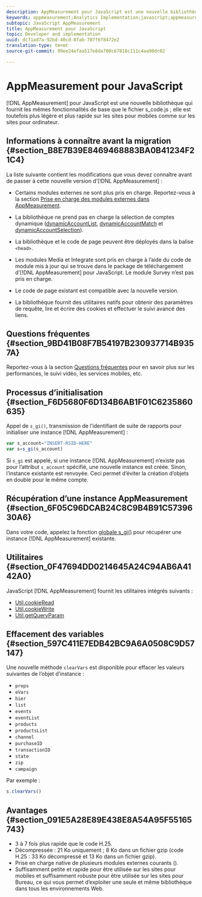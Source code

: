 ```yaml
---
description: AppMeasurement pour JavaScript est une nouvelle bibliothèque qui fournit les mêmes fonctionnalités de base que le fichier s_code.js ; elle est toutefois plus légère et plus rapide sur les sites pour mobiles comme sur les sites pour Bureau.
keywords: appmeasurement;Analytics Implementation;javascript;appmeasurement for javascript;initialization;retrieve appmeasurement instance;clear vars;clearvars;appmeasurement utilities;appmeasurement instance;appmeasurement benefits
subtopic: JavaScript AppMeasurement
title: AppMeasurement pour JavaScript
topic: Developer and implementation
uuid: dc71ad7a-92bd-40cd-8fab-707f6f8472e2
translation-type: tm+mt
source-git-commit: 99ee24efaa517e8da700c67818c111c4aa90dc02

---
```



# AppMeasurement pour JavaScript

[!DNL AppMeasurement] pour JavaScript est une nouvelle bibliothèque qui fournit les mêmes fonctionnalités de base que le fichier s_code.js ; elle est toutefois plus légère et plus rapide sur les sites pour mobiles comme sur les sites pour ordinateur.

## Informations à connaître avant la migration {#section_B8E7B39E8469468883BA0B41234F21C4}

La liste suivante contient les modifications que vous devez connaître avant de passer à cette nouvelle version d’[!DNL AppMeasurement] :

* Certains modules externes ne sont plus pris en charge. Reportez-vous à la section [Prise en charge des modules externes dans AppMeasurement](/help/implement/js-implementation/c-appmeasurement-js/plugins-support.md).
* La bibliothèque ne prend pas en charge la sélection de comptes dynamique ([dynamicAccountList](/help/implement/js-implementation/c-variables/configuration-variables.md), [dynamicAccountMatch](/help/implement/js-implementation/c-variables/configuration-variables.md) et [dynamicAccountSelection](/help/implement/js-implementation/c-variables/configuration-variables.md)).

* La bibliothèque et le code de page peuvent être déployés dans la balise `<head>`.
* Les modules Media et Integrate sont pris en charge à l’aide du code de module mis à jour qui se trouve dans le package de téléchargement d’[!DNL AppMeasurement] pour JavaScript. Le module Survey n’est pas pris en charge.
* Le code de page existant est compatible avec la nouvelle version.
* La bibliothèque fournit des utilitaires natifs pour obtenir des paramètres de requête, lire et écrire des cookies et effectuer le suivi avancé des liens.

## Questions fréquentes {#section_9BD41B08F7B54197B230937714B9357A}

Reportez-vous à la section [Questions fréquentes](/help/implement/faq.md) pour en savoir plus sur les performances, le suivi vidéo, les services mobiles, etc.

## Processus d’initialisation {#section_F6D5680F6D134B6AB1F01C6235860635}

Appel de `s_gi()`, transmission de l’identifiant de suite de rapports pour initialiser une instance [!DNL AppMeasurement] :

```js
var s_account="INSERT-RSID-HERE"
var s=s_gi(s_account)
```

Si `s_gi` est appelé, si une instance [!DNL AppMeasurement] n’existe pas pour l’attribut `s_account` spécifié, une nouvelle instance est créée. Sinon, l’instance existante est renvoyée. Ceci permet d’éviter la création d’objets en double pour le même compte.

## Récupération d’une instance AppMeasurement {#section_6F05C96DCAB24C8C9B4B91C5739630A6}

Dans votre code, appelez la fonction [globale s_gi()](/help/implement/js-implementation/function-s-gi.md) pour récupérer une instance [!DNL AppMeasurement] existante.

## Utilitaires {#section_0F47694DD0214645A24C94AB6A4142A0}

JavaScript [!DNL AppMeasurement] fournit les utilitaires intégrés suivants :

* [Util.cookieRead](/help/implement/js-implementation/util-cookieread.md)
* [Util.cookieWrite](/help/implement/js-implementation/util-cookiewrite.md)
* [Util.getQueryParam](/help/implement/js-implementation/util-getqueryparam.md)

## Effacement des variables {#section_597C411E7EDB42BC9A6A0508C9D57147}

Une nouvelle méthode `clearVars` est disponible pour effacer les valeurs suivantes de l’objet d’instance :

* `props`
* `eVars`
* `hier`
* `list`
* `events`
* `eventList`
* `products`
* `productsList`
* `channel`
* `purchaseID`
* `transactionID`
* `state`
* `zip`
* `campaign`

Par exemple :

```js
s.clearVars()
```

## Avantages {#section_091E5A28E89E438E8A54A95F55165743}

* 3 à 7 fois plus rapide que le code H.25.
* Décompressée : 21 Ko uniquement ; 8 Ko dans un fichier gzip (code H.25 : 33 Ko décompressé et 13 Ko dans un fichier gzip).
* Prise en charge native de plusieurs modules externes courants ().
* Suffisamment petite et rapide pour être utilisée sur les sites pour mobiles et suffisamment robuste pour être utilisée sur les sites pour Bureau, ce qui vous permet d’exploiter une seule et même bibliothèque dans tous les environnements Web.

